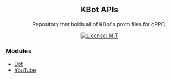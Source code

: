 <div align="center">

## KBot APIs

Repository that holds all of KBot's proto files for gRPC.

[![License: MIT](https://img.shields.io/badge/License-Apache_2.0-blue.svg)](https://gitlab.com/kbotdev/protobuf/-/blob/main/LICENSE)

</div>

### Modules
- [Bot](https://buf.build/kbotdev/bot)
- [YouTube](https://buf.build/kbotdev/youtube)
